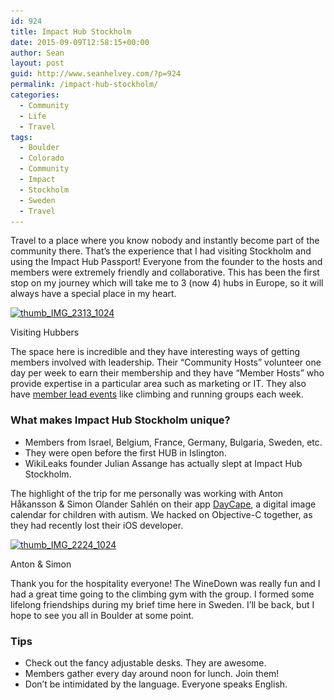 ```yaml
---
id: 924
title: Impact Hub Stockholm
date: 2015-09-09T12:58:15+00:00
author: Sean
layout: post
guid: http://www.seanhelvey.com/?p=924
permalink: /impact-hub-stockholm/
categories:
  - Community
  - Life
  - Travel
tags:
  - Boulder
  - Colorado
  - Community
  - Impact
  - Stockholm
  - Sweden
  - Travel
---
```

Travel to a place where you know nobody and instantly become part of the community there. That&#8217;s the experience that I had visiting Stockholm and using the Impact Hub Passport! Everyone from the founder to the hosts and members were extremely friendly and collaborative. This has been the first stop on my journey which will take me to 3 (now 4) hubs in Europe, so it will always have a special place in my heart.

<div id="attachment_1017" style="width: 310px" class="wp-caption aligncenter">
  <a href="/assets/images/seanhelvey/2015/09/thumb_IMG_2313_1024.jpg"><img class="wp-image-1017 size-medium" src="/assets/images/seanhelvey/2015/09/thumb_IMG_2313_1024-300x225.jpg" alt="thumb_IMG_2313_1024" width="300" height="225" srcset="/assets/images/seanhelvey/2015/09/thumb_IMG_2313_1024-300x225.jpg 300w, /assets/images/seanhelvey/2015/09/thumb_IMG_2313_1024.jpg 1024w" sizes="(max-width: 300px) 100vw, 300px" /></a>

  <p class="wp-caption-text">
    Visiting Hubbers
  </p>
</div>

The space here is incredible and they have interesting ways of getting members involved with leadership. Their &#8220;Community Hosts&#8221; volunteer one day per week to earn their membership and they have &#8220;Member Hosts&#8221; who provide expertise in a particular area such as marketing or IT. They also have <a href="http://stockholm.impacthub.net/member-clubs/" target="_blank">member lead events</a> like climbing and running groups each week.

### What makes Impact Hub Stockholm unique?

  * Members from Israel, Belgium, France, Germany, Bulgaria, Sweden, etc.
  * They were open before the first HUB in Islington.
  * WikiLeaks founder Julian Assange has actually slept at Impact Hub Stockholm.

The highlight of the trip for me personally was working with Anton Håkansson & Simon Olander Sahlén on their app <a href="https://www.daycape.com/" target="_blank">DayCape</a>, a digital image calendar for children with autism. We hacked on Objective-C together, as they had recently lost their iOS developer.

<div id="attachment_941" style="width: 235px" class="wp-caption aligncenter">
  <a href="/assets/images/seanhelvey/2015/09/thumb_IMG_2224_1024.jpg"><img class="wp-image-941 size-medium" src="/assets/images/seanhelvey/2015/09/thumb_IMG_2224_1024-225x300.jpg" alt="thumb_IMG_2224_1024" width="225" height="300" srcset="/assets/images/seanhelvey/2015/09/thumb_IMG_2224_1024-225x300.jpg 225w, /assets/images/seanhelvey/2015/09/thumb_IMG_2224_1024.jpg 768w" sizes="(max-width: 225px) 100vw, 225px" /></a>

  <p class="wp-caption-text">
    Anton & Simon
  </p>
</div>

Thank you for the hospitality everyone! The WineDown was really fun and I had a great time going to the climbing gym with the group. I formed some lifelong friendships during my brief time here in Sweden. I&#8217;ll be back, but I hope to see you all in Boulder at some point.

### Tips

  * Check out the fancy adjustable desks. They are awesome.
  * Members gather every day around noon for lunch. Join them!
  * Don&#8217;t be intimidated by the language. Everyone speaks English.